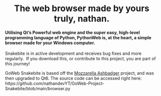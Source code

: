 <div class="WordSection1">
<h1 class="MsoNormal" align="center">The web browser made by yours truly, nathan.</h1>
<p class="MsoNormal"></p>
<h4 class="MsoNormal">Utilising Qt’s Powerful web engine and the super
easy, high-level programming language of Python, PythonWeb is, at the heart, a
simple browser made for your Windows computer.</h4><p></p><p>Snakebite is in active development and receives bug fixes and more regularly.&nbsp; If you download this, or contribute to this project, you are part of this journey!</p>
<p>GoWeb Snakebite is based off the <a href="https://github.com/pythonguis/15-minute-apps/tree/master/browser_tabbed" target="_blank">Mozzarella Ashbadger</a> project, and was then upgraded to Qt6. The source code can be accessed right here: https://github.com/nathandevYT/GoWeb-Project-Snakebite/blob/main/browser.py</p></div>
